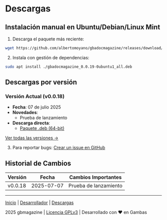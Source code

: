 # Descargas

## Instalación manual en Ubuntu/Debian/Linux Mint

1. Descarga el paquete más reciente:
```bash
wget https://github.com/albertomoyano/gbadocmagazine/releases/download/deb-2025.07.07/gbadocmagazine_0.0.19-0ubuntu1_all.deb
```

2. Instala con gestión de dependencias:
```bash
sudo apt install ./gbadocmagazine_0.0.19-0ubuntu1_all.deb
```

## Descargas por versión

### Versión Actual (v0.0.18)
- **Fecha**: 07 de julio 2025
- **Novedades**:
  - Prueba de lanzamiento
- **Descarga directa**:
  - [Paquete .deb (64-bit)](https://github.com/albertomoyano/gbadocmagazine/releases/download/deb-2025.07.07/gbadocmagazine_0.0.19-0ubuntu1_all.deb)

[Ver todas las versiones →](https://github.com/albertomoyano/gbadocmagazine/releases)


3. Para reportar bugs:
[Crear un issue en GitHub](https://github.com/albertomoyano/gbadocmagazine/issues)

## Historial de Cambios

| Versión   | Fecha       | Cambios Importantes               |
|-----------|------------|-----------------------------------|
| v0.0.18  | 2025-07-07 | Prueba de lanzamiento    |

---

[Inicio](index.md) | [Desarrollador](cv.md) | [Descargas](downloads.md)

2025 gbmagazine | [Licencia GPLv3](https://www-gnu-org.translate.goog/licenses/gpl-3.0.html?_x_tr_sl=en&_x_tr_tl=es&_x_tr_hl=es&_x_tr_pto=tc) | Desarrollado con ❤️ en Gambas
